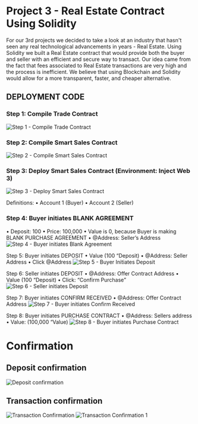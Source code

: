 # Project 3 - Real Estate Contract Using Solidity

For our 3rd projects we decided to take a look at an industry that hasn't seen any real technological advancements in years - Real Estate. Using Solidity we built a Real Estate contract that would provide both the buyer and seller with an efficient and secure way to transact. Our idea came from the fact that fees associated to Real Estate transactions are very high and the process is inefficient. We believe that using Blockchain and Solidity would allow for a more transparent, faster, and cheaper alternative.

## DEPLOYMENT CODE

### Step 1: Compile Trade Contract
![Step 1 - Compile Trade Contract](https://user-images.githubusercontent.com/74984280/120895214-fac1f880-c5e9-11eb-9570-d65884b3e2b7.png)

### Step 2: Compile Smart Sales Contract 
![Step 2 - Compile Smart Sales Contract](https://user-images.githubusercontent.com/74984280/120895228-07465100-c5ea-11eb-8c38-45e47b07b4d0.png)

### Step 3: Deploy Smart Sales Contract (Environment: Inject Web 3) 
![Step 3 - Deploy Smart Sales Contract](https://user-images.githubusercontent.com/74984280/120895240-13321300-c5ea-11eb-8a34-93ce972feae7.png)

Definitions: 
•	Account 1 (Buyer) 
•	Account 2 (Seller) 

### Step 4: Buyer initiates BLANK AGREEMENT 
•	Deposit: 100
•	Price: 100,000
•	Value is 0, because Buyer is making BLANK PURCHASE AGREEMENT 
•	@Address: Seller’s Address 
![Step 4 - Buyer initiates Blank Agreement](https://user-images.githubusercontent.com/74984280/120895264-2a710080-c5ea-11eb-8c44-624964052453.png)


Step 5: Buyer initiates DEPOSIT 
•	Value (100 “Deposit)
•	@Address: Seller Address 
•	Click @Address
![Step 5 - Buyer Initiates Deposit](https://user-images.githubusercontent.com/74984280/120895268-2f35b480-c5ea-11eb-9f8f-2fd389439f80.png)


Step 6: Seller initiates DEPOSIT 
•	@Address: Offer Contract Address 
•	Value (100 “Deposit) 
•	Click: “Confirm Purchase”
![Step 6 - Seller initiates Deposit](https://user-images.githubusercontent.com/74984280/120895275-33fa6880-c5ea-11eb-8aeb-b1f6104249da.png)

Step 7: Buyer initiates CONFIRM RECEIVED 
•	@Address: Offer Contract Address 
![Step 7 - Buyer initiates Confirm Received](https://user-images.githubusercontent.com/74984280/120895279-38bf1c80-c5ea-11eb-9207-afe98d7253e5.png)


Step 8: Buyer initiates PURCHASE CONTRACT 
•	@Address: Sellers address 
•	Value: (100,000 “Value) 
![Step 8 - Buyer initiates Purchase Contract](https://user-images.githubusercontent.com/74984280/120895284-3e1c6700-c5ea-11eb-8ddf-68e55ac44126.png)


# Confirmation

## Deposit confirmation
![Deposit confirmation](https://user-images.githubusercontent.com/74984280/120895297-4eccdd00-c5ea-11eb-9cd7-3bdab94eea09.png)

## Transaction confirmation
![Transaction Confirmation](https://user-images.githubusercontent.com/74984280/120895311-59877200-c5ea-11eb-948b-3c8468871108.png)
![Transaction Confirmation 1](https://user-images.githubusercontent.com/74984280/120895315-5b513580-c5ea-11eb-9859-766fb9108330.png)



